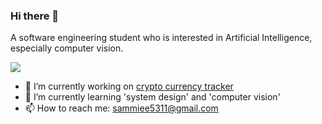 ### Hi there 👋

A software engineering student who is interested in Artificial Intelligence, especially computer vision.

![](https://komarev.com/ghpvc/?username=sammiee5311&style=plastic)

- 🔭 I’m currently working on [crypto currency tracker](https://github.com/sammiee5311/bitcoin_tracker)
- 🌱 I’m currently learning 'system design' and 'computer vision'
- 📫 How to reach me: sammiee5311@gmail.com

<!--
**sammiee5311/sammiee5311** is a ✨ _special_ ✨ repository because its `README.md` (this file) appears on your GitHub profile.

Here are some ideas to get you started:

- 🔭 I’m currently working on ...
- 🌱 I’m currently learning ...
- 👯 I’m looking to collaborate on ...
- 🤔 I’m looking for help with ...
- 💬 Ask me about ...
- 📫 How to reach me: ...
- 😄 Pronouns: ...
- ⚡ Fun fact: ...
-->
